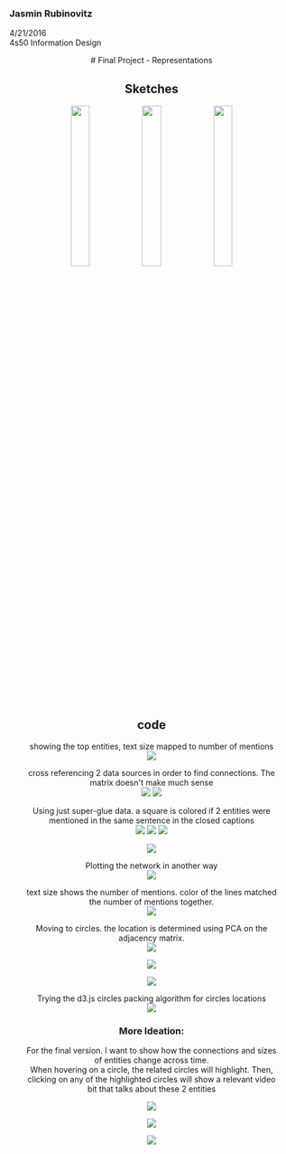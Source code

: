 ### Jasmin Rubinovitz  
4/21/2016  
4s50 Information Design  
 

<div style="margin: auto; width: 90%; text-align:center" >
# Final Project  - Representations

## Sketches


<img src="sketches/sketch3.jpg"  style="width:27%">
<img src="sketches/sketch2.jpg"  style="width:27%">
<img src="sketches/sketch1.jpg"  style="width:27%">


## code  
showing the top entities, text size mapped to number of mentions  
![](screenshots/0_super_glue_data.png)  


cross referencing 2 data sources in order to find connections. The matrix doesn't make much sense   
![](screenshots/2_matrix.png) ![](screenshots/4_matrix.png)  

 
  
  

Using just super-glue data. a square is colored if 2 entities were mentioned in the same sentence in the closed captions   
![](screenshots/5_matrix.png) ![](screenshots/6_matrix.png) ![](screenshots/7_matrix.png)  
    

![](screenshots/14_matrix.png)
  
Plotting the network in another way    
![](screenshots/12_text_network.png)  

 
  
text size shows the number of mentions. color of the lines matched the number of mentions together.  
![](screenshots/13_text_network.png)  



Moving to circles. the location is determined using PCA on the adjacency matrix.   
![](screenshots/14_bubbles.png)  

![](screenshots/17_bubbles_svd.png)  

![](screenshots/16_bubbles_svd.png)  

Trying the d3.js circles packing algorithm for circles locations   
![](screenshots/22_d3_circles.png)  

 


### More Ideation:  

For the final version. I want to show how the connections and sizes of entities change across time.  
When hovering on a circle, the related circles will highlight. Then, clicking on any of the highlighted circles will show a relevant video bit that talks about these 2 entities  

![](sketches/VideoWordCloud.jpg)  

![](sketches/VideoWordCloud_1.jpg)  

![](sketches/VideoWordCloud_2.jpg)
</div>